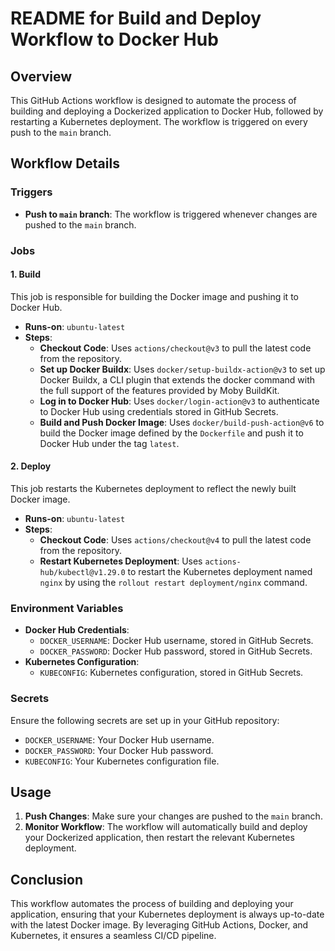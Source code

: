# README for Build and Deploy Workflow to Docker Hub

## Overview
This GitHub Actions workflow is designed to automate the process of building and deploying a Dockerized application to Docker Hub, followed by restarting a Kubernetes deployment. The workflow is triggered on every push to the `main` branch.

## Workflow Details

### Triggers
- **Push to `main` branch**: The workflow is triggered whenever changes are pushed to the `main` branch.

### Jobs

#### 1. Build
This job is responsible for building the Docker image and pushing it to Docker Hub.

- **Runs-on**: `ubuntu-latest`
- **Steps**:
  - **Checkout Code**: Uses `actions/checkout@v3` to pull the latest code from the repository.
  - **Set up Docker Buildx**: Uses `docker/setup-buildx-action@v3` to set up Docker Buildx, a CLI plugin that extends the docker command with the full support of the features provided by Moby BuildKit.
  - **Log in to Docker Hub**: Uses `docker/login-action@v3` to authenticate to Docker Hub using credentials stored in GitHub Secrets.
  - **Build and Push Docker Image**: Uses `docker/build-push-action@v6` to build the Docker image defined by the `Dockerfile` and push it to Docker Hub under the tag `latest`.

#### 2. Deploy
This job restarts the Kubernetes deployment to reflect the newly built Docker image.

- **Runs-on**: `ubuntu-latest`
- **Steps**:
  - **Checkout Code**: Uses `actions/checkout@v4` to pull the latest code from the repository.
  - **Restart Kubernetes Deployment**: Uses `actions-hub/kubectl@v1.29.0` to restart the Kubernetes deployment named `nginx` by using the `rollout restart deployment/nginx` command.

### Environment Variables
- **Docker Hub Credentials**:
  - `DOCKER_USERNAME`: Docker Hub username, stored in GitHub Secrets.
  - `DOCKER_PASSWORD`: Docker Hub password, stored in GitHub Secrets.
- **Kubernetes Configuration**:
  - `KUBECONFIG`: Kubernetes configuration, stored in GitHub Secrets.

### Secrets
Ensure the following secrets are set up in your GitHub repository:
- `DOCKER_USERNAME`: Your Docker Hub username.
- `DOCKER_PASSWORD`: Your Docker Hub password.
- `KUBECONFIG`: Your Kubernetes configuration file.

## Usage
1. **Push Changes**: Make sure your changes are pushed to the `main` branch.
2. **Monitor Workflow**: The workflow will automatically build and deploy your Dockerized application, then restart the relevant Kubernetes deployment.

## Conclusion
This workflow automates the process of building and deploying your application, ensuring that your Kubernetes deployment is always up-to-date with the latest Docker image. By leveraging GitHub Actions, Docker, and Kubernetes, it ensures a seamless CI/CD pipeline.
